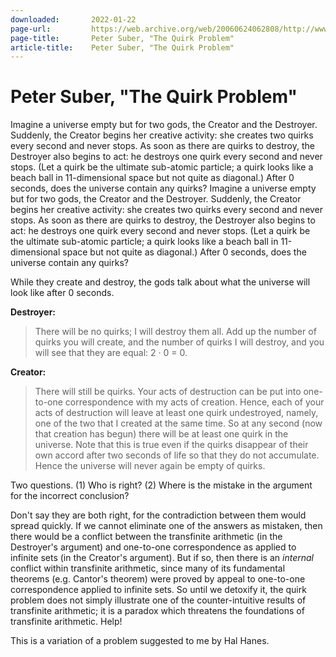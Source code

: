 ```yaml
---
downloaded:       2022-01-22
page-url:         https://web.archive.org/web/20060624062808/http://www.earlham.edu/~peters/courses/logsys/quirk.htm
page-title:       Peter Suber, "The Quirk Problem"
article-title:    Peter Suber, "The Quirk Problem"
---
```

# Peter Suber, "The Quirk Problem"

Imagine a universe empty but for two gods, the Creator and the Destroyer.  Suddenly,
the Creator begins her creative activity:  she creates two quirks every second and never stops. 
As soon as there are quirks to destroy, the Destroyer also begins to act:  he destroys one
quirk every second and never stops.  (Let a quirk be the ultimate sub-atomic particle; a quirk
looks like a beach ball in 11-dimensional space but not quite as diagonal.)  After 0 seconds, does the universe
contain any quirks?
Imagine a universe empty but for two gods, the Creator and the Destroyer. Suddenly, the Creator begins her creative activity: she creates two quirks every second and never stops. As soon as there are quirks to destroy, the Destroyer also begins to act: he destroys one quirk every second and never stops. (Let a quirk be the ultimate sub-atomic particle; a quirk looks like a beach ball in 11-dimensional space but not quite as diagonal.) After 0 seconds, does the universe contain any quirks?

While they create and destroy, the gods talk about what the universe will look like after 0 seconds.

**Destroyer:**

> There will be no quirks; I will destroy them all. Add up the number of quirks you will create, and the number of quirks I will destroy, and you will see that they are equal: 2 · 0 = 0.

**Creator:**

> There will still be quirks. Your acts of destruction can be put into one-to-one correspondence with my acts of creation. Hence, each of your acts of destruction will leave at least one quirk undestroyed, namely, one of the two that I created at the same time. So at any second (now that creation has begun) there will be at least one quirk in the universe. Note that this is true even if the quirks disappear of their own accord after two seconds of life so that they do not accumulate. Hence the universe will never again be empty of quirks.

Two questions. (1) Who is right? (2) Where is the mistake in the argument for the incorrect conclusion?

Don't say they are both right, for the contradiction between them would spread quickly. If we cannot eliminate one of the answers as mistaken, then there would be a conflict between the transfinite arithmetic (in the Destroyer's argument) and one-to-one correspondence as applied to infinite sets (in the Creator's argument). But if so, then there is an *internal* conflict within transfinite arithmetic, since many of its fundamental theorems (e.g. Cantor's theorem) were proved by appeal to one-to-one correspondence applied to infinite sets. So until we detoxify it, the quirk problem does not simply illustrate one of the counter-intuitive results of transfinite arithmetic; it is a paradox which threatens the foundations of transfinite arithmetic. Help!

This is a variation of a problem suggested to me by Hal Hanes.
